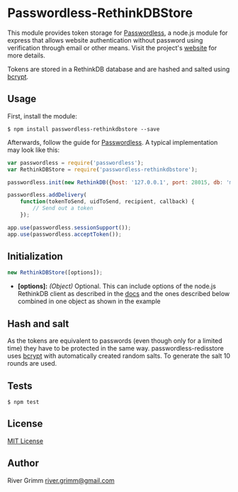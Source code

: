 # Passwordless-RethinkDBStore

This module provides token storage for [Passwordless](https://github.com/florianheinemann/passwordless), a node.js module for express that allows website authentication without password using verification through email or other means. Visit the project's [website](https://passwordless.net) for more details.

Tokens are stored in a RethinkDB database and are hashed and salted using [bcrypt](https://github.com/ncb000gt/node.bcrypt.js/).

## Usage

First, install the module:

`$ npm install passwordless-rethinkdbstore --save`

Afterwards, follow the guide for [Passwordless](https://github.com/florianheinemann/passwordless). A typical implementation may look like this:

```javascript
var passwordless = require('passwordless');
var RethinkDBStore = require('passwordless-rethinkdbstore');

passwordless.init(new RethinkDB({host: '127.0.0.1', port: 28015, db: 'main'}));

passwordless.addDelivery(
    function(tokenToSend, uidToSend, recipient, callback) {
        // Send out a token
    });

app.use(passwordless.sessionSupport());
app.use(passwordless.acceptToken());
```

## Initialization

```javascript
new RethinkDBStore([options]);
```
* **[options]:** *(Object)* Optional. This can include options of the node.js RethinkDB client as described in the [docs](http://www.rethinkdb.com/api/javascript/#connect) and the ones described below combined in one object as shown in the example

## Hash and salt
As the tokens are equivalent to passwords (even though only for a limited time) they have to be protected in the same way. passwordless-redisstore uses [bcrypt](https://github.com/ncb000gt/node.bcrypt.js/) with automatically created random salts. To generate the salt 10 rounds are used.

## Tests

`$ npm test`

## License

[MIT License](http://opensource.org/licenses/MIT)

## Author
River Grimm river.grimm@gmail.com
